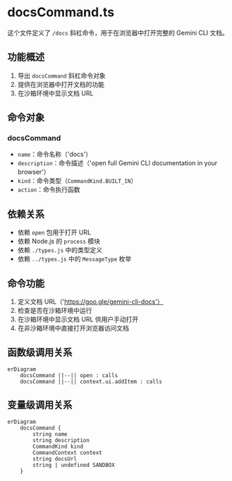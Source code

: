 # docsCommand.ts

这个文件定义了 `/docs` 斜杠命令，用于在浏览器中打开完整的 Gemini CLI 文档。

## 功能概述

1. 导出 `docsCommand` 斜杠命令对象
2. 提供在浏览器中打开文档的功能
3. 在沙箱环境中显示文档 URL

## 命令对象

### docsCommand
- `name`：命令名称（'docs'）
- `description`：命令描述（'open full Gemini CLI documentation in your browser'）
- `kind`：命令类型（`CommandKind.BUILT_IN`）
- `action`：命令执行函数

## 依赖关系

- 依赖 `open` 包用于打开 URL
- 依赖 Node.js 的 `process` 模块
- 依赖 `./types.js` 中的类型定义
- 依赖 `../types.js` 中的 `MessageType` 枚举

## 命令功能

1. 定义文档 URL（'https://goo.gle/gemini-cli-docs'）
2. 检查是否在沙箱环境中运行
3. 在沙箱环境中显示文档 URL 供用户手动打开
4. 在非沙箱环境中直接打开浏览器访问文档

## 函数级调用关系

```mermaid
erDiagram
    docsCommand ||--|| open : calls
    docsCommand ||--|| context.ui.addItem : calls
```

## 变量级调用关系

```mermaid
erDiagram
    docsCommand {
        string name
        string description
        CommandKind kind
        CommandContext context
        string docsUrl
        string | undefined SANDBOX
    }
```
